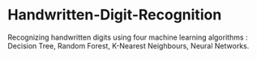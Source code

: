 # Handwritten-Digit-Recognition
Recognizing handwritten digits using four machine learning algorithms : Decision Tree, Random Forest, K-Nearest Neighbours, Neural Networks.
